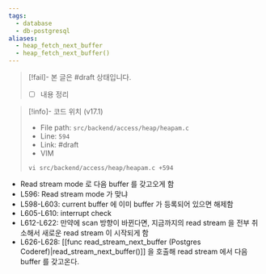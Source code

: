 ```yaml
---
tags:
  - database
  - db-postgresql
aliases:
  - heap_fetch_next_buffer
  - heap_fetch_next_buffer()
---
```

> [!fail]- 본 글은 #draft 상태입니다.
> - [ ] 내용 정리

> [!info]- 코드 위치 (v17.1)
> - File path: `src/backend/access/heap/heapam.c`
> - Line: `594`
> - Link: #draft 
> - VIM
> ```
> vi src/backend/access/heap/heapam.c +594
> ```

- Read stream mode 로 다음 buffer 를 갖고오게 함
- L596: Read stream mode 가 맞냐
- L598-L603: current buffer 에 이미 buffer 가 등록되어 있으면 해제함
- L605-L610: interrupt check
- L612-L622: 만약에 scan 방향이 바뀐다면, 지금까지의 read stream 을 전부 취소해서 새로운 read stream 이 시작되게 함
- L626-L628: [[func read_stream_next_buffer (Postgres Coderef)|read_stream_next_buffer()]] 을 호출해 read stream 에서 다음 buffer 를 갖고온다.
